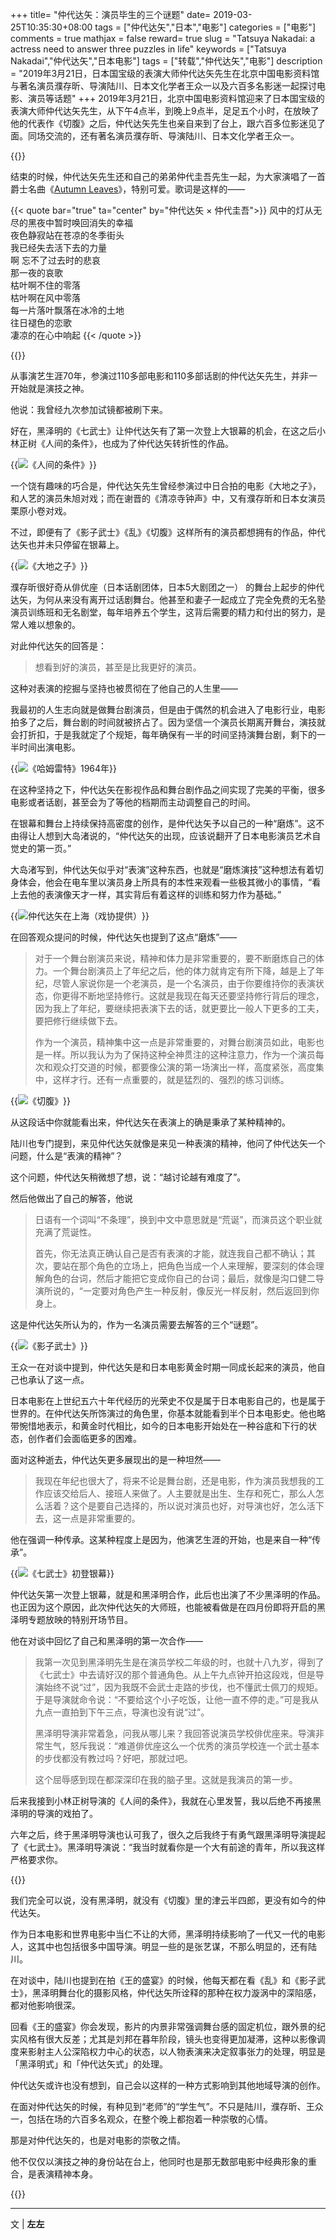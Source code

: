 +++
title= "仲代达矢：演员毕生的三个谜题"
date= 2019-03-25T10:35:30+08:00
tags = ["仲代达矢","日本","电影"]
categories = ["电影"]
comments = true
mathjax = false
reward= true
slug = "Tatsuya Nakadai: a actress need to answer three puzzles in life"
keywords = ["Tatsuya Nakadai","仲代达矢","日本电影"]
tags = ["转载","仲代达矢","电影"]
description = "2019年3月21日，日本国宝级的表演大师仲代达矢先生在北京中国电影资料馆与著名演员濮存昕、导演陆川、日本文化学者王众一以及六百多名影迷一起探讨电影、演员等话题"
+++
2019年3月21日，北京中国电影资料馆迎来了日本国宝级的表演大师仲代达矢先生，从下午4点半，到晚上9点半，足足五个小时，在放映了他的代表作《切腹》之后，仲代达矢先生也亲自来到了台上，跟六百多位影迷见了面。同场交流的，还有著名演员濮存昕、导演陆川、日本文化学者王众一。

{{<img src="https://ian2.oss-cn-hangzhou.aliyuncs.com/clt6/20190325104029.png" alt="">}}

结束的时候，仲代达矢先生还和自己的弟弟仲代圭吾先生一起，为大家演唱了一首爵士名曲《[Autumn Leaves](https://en.wikipedia.org/wiki/Autumn_Leaves_(1945_song))》，特别可爱。歌词是这样的——

{{< quote bar="true" ta="center" by="仲代达矢 × 仲代圭吾">}}
风中的灯从无尽的黑夜中暂时唤回消失的幸福<br>
夜色静寂站在苍凉的冬季街头<br>
我已经失去活下去的力量<br>
啊 忘不了过去时的悲哀<br>
那一夜的哀歌<br>
枯叶啊不住的零落<br>
枯叶啊在风中零落<br>
每一片落叶飘落在冰冷的土地<br>
往日褪色的恋歌<br>
凄凉的在心中响起
{{< /quote >}}

{{<img src="https://ian2.oss-cn-hangzhou.aliyuncs.com/clt6/20190325104040.png" alt="">}}

从事演艺生涯70年，参演过110多部电影和110多部话剧的仲代达矢先生，并非一开始就是演技之神。

他说：我曾经九次参加试镜都被刷下来。

好在，黑泽明的《七武士》让仲代达矢有了第一次登上大银幕的机会，在这之后小林正树《人间的条件》，也成为了仲代达矢转折性的作品。

{{<img src="https://ian2.oss-cn-hangzhou.aliyuncs.com/clt6/20190325104051.png" alt="《人间的条件》">}}

一个饶有趣味的巧合是，仲代达矢先生曾经参演过中日合拍的电影《大地之子》，和人艺的演员朱旭对戏；而在谢晋的《清凉寺钟声》中，又有濮存昕和日本女演员栗原小卷对戏。

不过，即便有了《影子武士》《乱》《切腹》这样所有的演员都想拥有的作品，仲代达矢也并未只停留在银幕上。

{{<img src="https://ian2.oss-cn-hangzhou.aliyuncs.com/clt6/20190325104101.png" alt="《大地之子》">}}

濮存昕很好奇从俳优座（日本话剧团体，日本5大剧团之一） 的舞台上起步的仲代达矢，为何从来没有离开过话剧舞台。他甚至和妻子一起成立了完全免费的无名塾演员训练班和无名剧堂，每年培养五个学生，这背后需要的精力和付出的努力，是常人难以想象的。

对此仲代达矢的回答是：

>想看到好的演员，甚至是比我更好的演员。

这种对表演的挖掘与坚持也被贯彻在了他自己的人生里——

我最初的人生志向就是做舞台剧演员，但是由于偶然的机会进入了电影行业，电影拍多了之后，舞台剧的时间就被挤占了。因为坚信一个演员长期离开舞台，演技就会打折扣，于是我就定了个规矩，每年确保有一半的时间坚持演舞台剧，剩下的一半时间出演电影。

{{<img src="https://ian2.oss-cn-hangzhou.aliyuncs.com/clt6/20190325104127.png" alt="《哈姆雷特》1964年">}}

在这种坚持之下，仲代达矢在影视作品和舞台剧作品之间实现了完美的平衡，很多电影或者话剧，甚至会为了等他的档期而主动调整自己的时间。

在银幕和舞台上持续保持高密度的创作，是仲代达矢予以自己的一种“磨炼”。这不由得让人想到大岛渚说的，“仲代达矢的出现，应该说翻开了日本电影演员艺术自觉史的第一页。”

大岛渚写到，仲代达矢似乎对“表演”这种东西，也就是“磨炼演技”这种想法有着切身体会，他会在电车里以演员身上所具有的本性来观看一些极其微小的事情，“看上去他的表演像天才一样，其实背后有着这样的训练和努力作为基础。”

{{<img src="https://ian2.oss-cn-hangzhou.aliyuncs.com/clt6/20190325104146.png" alt="仲代达矢在上海（戏协提供）">}}

在回答观众提问的时候，仲代达矢也提到了这点“磨炼”——

>对于一个舞台剧演员来说，精神和体力是非常重要的，要不断磨炼自己的体力。一个舞台剧演员上了年纪之后，他的体力就肯定有所下降，越是上了年纪，尽管人家说你是一个老演员，是一个名演员，由于你要维持你的表演状态，你更得不断地坚持修行。这就是我现在每天还要坚持修行背后的理念，因为我上了年纪，要继续把表演下去的话，就更要比一般人下更多的工夫，要把修行继续做下去。
>
>作为一个演员，精神集中这一点是非常重要的，对舞台剧演员如此，电影也是一样。所以我认为为了保持这种全神贯注的这种注意力，作为一个演员每次和观众打交道的时候，都要像公演的第一场演出一样，高度紧张，高度集中，这样才行。还有一点重要的，就是猛烈的、强烈的练习训练。

{{<img src="https://ian2.oss-cn-hangzhou.aliyuncs.com/clt6/20190325104204.png" alt="《切腹》">}}

从这段话中你就能看出来，仲代达矢在表演上的确是秉承了某种精神的。

陆川也专门提到，来见仲代达矢就像是来见一种表演的精神，他问了仲代达矢一个问题，什么是“表演的精神”？

这个问题，仲代达矢稍微想了想，说：“越讨论越有难度了”。

然后他做出了自己的解答，他说

>日语有一个词叫“不条理”，换到中文中意思就是“荒诞”，而演员这个职业就充满了荒诞性。
>
>首先，你无法真正确认自己是否有表演的才能，就连我自己都不确认；其次，要站在那个角色的立场上，把角色当成一个人来理解，要深刻的体会理解角色的台词，然后才能把它变成你自己的台词；最后，就像是沟口健二导演所说的，“一定要对角色产生一种反射，像反光一样反射，然后返回到你身上。

这是仲代达矢所认为的，作为一名演员需要去解答的三个“谜题”。

{{<img src="https://ian2.oss-cn-hangzhou.aliyuncs.com/clt6/20190325104236.png" alt="《影子武士》">}}

王众一在对谈中提到，仲代达矢是和日本电影黄金时期一同成长起来的演员，他自己也承认了这一点。

日本电影在上世纪五六十年代经历的光荣史不仅是属于日本电影自己的，也是属于世界的。在仲代达矢所饰演过的角色里，你基本就能看到半个日本电影史。他也略带惋惜地表示，和黄金时代相比，如今的日本电影开始处在一种谷底和下行的状态，创作者们会面临更多的困难。

面对这种逝去，仲代达矢更多展现出的是一种坦然——

>我现在年纪也很大了，将来不论是舞台剧，还是电影，作为演员我想我的工作应该交给后人、接班人来做了。人主要就是出生、生存和死亡，那么人怎么活着？这个是要自己选择的，所以说对演员也好，对导演也好，怎么活下去，这一点是非常重要的。

他在强调一种传承。这某种程度上是因为，他演艺生涯的开始，也是来自一种“传承”。

{{<img src="https://ian2.oss-cn-hangzhou.aliyuncs.com/clt6/20190325104251.png" alt="《七武士》初登银幕">}}

仲代达矢第一次登上银幕，就是和黑泽明合作，此后也出演了不少黑泽明的作品。也正因为这个原因，此次仲代达矢的大师班，也能被看做是在四月份即将开启的黑泽明专题放映的特别开场节目。

他在对谈中回忆了自己和黑泽明的第一次合作——

>我第一次见到黑泽明先生是在演员学校二年级的时，也就十八九岁，得到了《七武士》中去请好汉的那个普通角色。从上午九点钟开拍这段戏，但是导演始终不说“过”，因为我既不会武士走路的步伐，也不懂武士佩刀的规矩。于是导演就命令说：“不要给这个小子吃饭，让他一直不停的走。”可是我从九点一直拍到下午三点，导演也没有说“过”。
>
>黑泽明导演非常着急，问我从哪儿来？我回答说演员学校俳优座来。导演非常生气，怒斥我说：“难道俳优座这么一个优秀的演员学校连一个武士基本的步伐都没有教过吗？好吧，那就过吧。
>
>这个屈辱感到现在都深深印在我的脑子里。这就是我演员的第一步。

后来我接到小林正树导演的《人间的条件》，我就在心里发誓，我以后绝不再接黑泽明的导演的戏拍了。

六年之后，终于黑泽明导演也认可我了，很久之后我终于有勇气跟黑泽明导演提起了《七武士》。黑泽明导演说：“我当时就看你是一个大有前途的青年，所以我这样严格要求你。

{{<img src="https://ian2.oss-cn-hangzhou.aliyuncs.com/clt6/20190325104309.png" alt="">}}

我们完全可以说，没有黑泽明，就没有《切腹》里的津云半四郎，更没有如今的仲代达矢。

作为日本电影和世界电影中当仁不让的大师，黑泽明持续影响了一代又一代的电影人，这其中也包括很多中国导演。明显一些的是张艺谋，不那么明显的，还有陆川。

在对谈中，陆川也提到在拍《王的盛宴》的时候，他每天都在看《乱》和《影子武士》，黑泽明舞台化的摄影风格，仲代达矢所诠释的那种在权力漩涡中的深陷感，都对他影响很深。

回看《王的盛宴》你会发现，影片的内景非常强调舞台感的固定机位，跟外景的纪实风格有很大反差；尤其是刘邦在暮年阶段，镜头也变得更加凝滞，这种以影像调度来影射主人公深陷权力中心的状态，以人物表演来决定叙事张力的处理，明显是「黑泽明式」和「仲代达矢式」的处理。

仲代达矢或许也没有想到，自己会以这样的一种方式影响到其他地域导演的创作。

在面对仲代达矢的时候，有种见到“老师”的“学生气”。不只是陆川，濮存昕、王众一，包括在场的六百多名观众，在整个晚上都抱着一种崇敬的心情。

那是对仲代达矢的，也是对电影的崇敬之情。

他不仅仅以演技之神的身份站在台上，他同时也是那无数部电影中经典形象的重合，是表演精神本身。

{{<img src="https://ian2.oss-cn-hangzhou.aliyuncs.com/clt6/20190325104340.png" alt="">}}

---
文 |  **左左**
